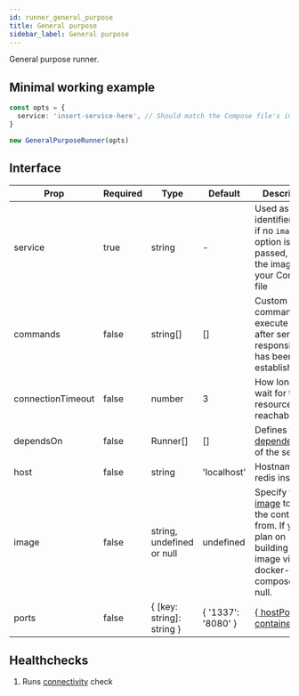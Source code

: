 ```yaml
---
id: runner_general_purpose
title: General purpose
sidebar_label: General purpose
---
```


General purpose runner.

## Minimal working example

```TypeScript
const opts = {
  service: 'insert-service-here', // Should match the Compose file's intended service
}

new GeneralPurposeRunner(opts)
```

## Interface

| Prop              | Required | Type                      | Default            | Description                                                                                                                                                             |
| ----------------- | -------- | ------------------------- | ------------------ | ----------------------------------------------------------------------------------------------------------------------------------------------------------------------- |
| service           | true     | string                    | -                  | Used as an identifiers and, if no `image` option is passed, to find the image from your Compose file                                                                    |
| commands          | false    | string[]                  | []                 | Custom commands that execute _once_ after service responsiveness has been established                                                                                   |
| connectionTimeout | false    | number                    | 3                  | How long to wait for the resource to be reachable                                                                                                                       |
| dependsOn         | false    | Runner[]                  | []                 | Defines the [dependencies](https://docs.docker.com/compose/compose-file/#depends_on) of the service                                                                     |
| host              | false    | string                    | 'localhost'        | Hostname of redis instance                                                                                                                                              |
| image             | false    | string, undefined or null | undefined          | Specify the [image](https://docs.docker.com/compose/compose-file/#image) to start the container from. If you plan on building your image via docker-compose, pass null. |
| ports             | false    | { [key: string]: string } | { '1337': '8080' } | [{ hostPort: containerPort }](https://docs.docker.com/compose/compose-file/#short-syntax-1)                                                                             |

## Healthchecks

1. Runs [connectivity](connectivity.md) check
